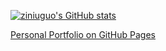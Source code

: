 

[![ziniuguo's GitHub stats](https://github-readme-stats.vercel.app/api?username=ziniuguo)](https://github.com/ziniuguo/github-readme-stats)

[Personal Portfolio on GitHub Pages](https://ziniuguo.github.io)
